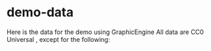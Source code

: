 # demo-data
Here is the data for the demo using GraphicEngine
All data are CC0 Universal , except for the following:

